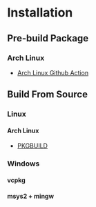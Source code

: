 # Installation

## Pre-build Package

### Arch Linux
* [Arch Linux Github Action](https://github.com/ArkToria/ACross/actions/workflows/arch-build.yaml)

## Build From Source

### Linux

#### Arch Linux

* [PKGBUILD](https://github.com/ArkToria/ACross/blob/master/pkgbuild/arch/across-dev-git/PKGBUILD)

### Windows

#### vcpkg

#### msys2 + mingw